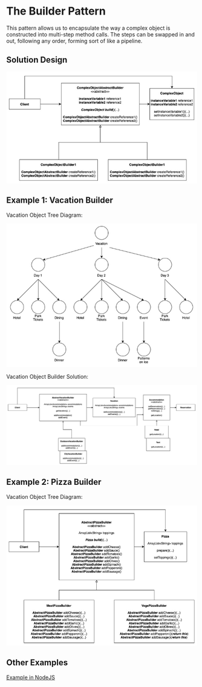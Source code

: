# The Builder Pattern

This pattern allows us to encapsulate the way a complex object is constructed into multi-step method calls. The steps can be swapped in and out, following any order, forming sort of like a pipeline.

## Solution Design

![Builder Solution](images/builder-solution.jpg)

## Example 1: Vacation Builder

Vacation Object Tree Diagram:

![Builder Example 1 Tree](images/builder-tree.jpg)

Vacation Object Builder Solution:

![Builder Example 1](images/builder-example1.jpg)

## Example 2: Pizza Builder

Vacation Object Tree Diagram:

![Builder Example 2](images/builder-example2.jpg)

## Other Examples

[Example in NodeJS](https://github.com/asyrul21/design-patterns-nodejs/tree/master/creational/builder)